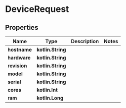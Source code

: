 
# DeviceRequest

## Properties
Name | Type | Description | Notes
------------ | ------------- | ------------- | -------------
**hostname** | **kotlin.String** |  | 
**hardware** | **kotlin.String** |  | 
**revision** | **kotlin.String** |  | 
**model** | **kotlin.String** |  | 
**serial** | **kotlin.String** |  | 
**cores** | **kotlin.Int** |  | 
**ram** | **kotlin.Long** |  | 



